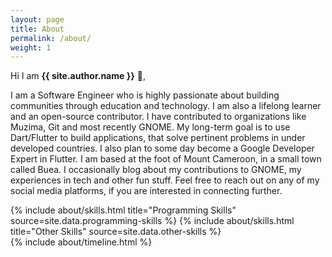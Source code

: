 ```yaml
---
layout: page
title: About
permalink: /about/
weight: 1
---
```


<!-- # **About** -->

Hi I am **{{ site.author.name }}** :wave:,<br>

I am a Software Engineer who is highly passionate about building communities through education and technology. I am also a lifelong learner and an open-source contributor. I have contributed to organizations like Muzima, Git and most recently GNOME.
My long-term goal is to use Dart/Flutter to build applications, that solve pertinent problems in under developed countries. I also plan to some day become a Google Developer Expert in Flutter.
I am based at the foot of Mount Cameroon, in a small town called Buea. I occasionally blog about my contributions to GNOME, my experiences in tech and other fun stuff. Feel free to reach out on any of my social media platforms, if you are interested in connecting further.


<!-- Since 2016, I have contributed to the growth of the tech ecosystem in Buea, Cameroon as a Co-organizer at [Google Developers Group](https://developers.google.com/community/gdg) and a [Women Techmakers](https://www.womentechmakers.com) Ambassador. I began as a volunteer, and a year later, I took up these leadership roles. I raised female membership from 15 to over 220 members. Also, I organized over [15 major events](https://www.meetup.com/GDG-Buea/events/past/) like Google I/O Extended, DevFest, International Women’s Day and Study jams. At the end of 2017, I was featured among the [50 Most Influential Young Cameroonians](https://www.camerbeaute.com/career/39r7ssshldnss5wltyg8mkph62shkf) by Avance in recognition of my contributions.

In 2018, I obtained a Bachelor of Technology degree in Software Engineering. I am dedicated to lifelong learning, as a result, I hold a Nanodegree in [Android Basics](https://graduation.udacity.com/nd803) among many other mini certifications. I seize every opportunity I get to learn new skills and equally improve on my current skills sets.

Immediately after graduation (November 2018), I got my first job as an operations manager at a tech startup. After 1 year and 3 months, I decided to focus on programming full time, so I quit this job and began polishing up my skills sets.

After 3 months, I began contributing to two open source organizations; GNOME and Git. In 2020, I became an [Outreachy](https://www.outreachy.org/) intern at the [GNOME](https://foundation.gnome.org) foundation. I added two features to GNOME’s Translation Editor to enable users to upload translation files and reserve translation modules directly from the Translation Editor. You can take a look at my [contributions ](https://gitlab.gnome.org/users/lkmandy/activity)


I believe education and technology are key tools that can alleviate poverty in Africa and make people live happier lives. As my contribution to this, I mentor students to learn programming or blend technology in their current career path. I put them on a 6 month plan, track their progress and come up with creative strategies to keep them motivated and focused on the goal. I began this initiative in April 2021 and so far, I have impacted the lives of 20 students. You can check out this little community on our [Slack group](https://join.slack.com/t/capla-io/shared_invite/zt-qpmvczvo-0VFbAKPCPBnnaLk9X377ag)
 -->


<div class="row">
{% include about/skills.html title="Programming Skills" source=site.data.programming-skills %}
{% include about/skills.html title="Other Skills" source=site.data.other-skills %}
</div>

<div class="row">
{% include about/timeline.html %}
</div>